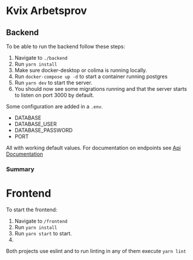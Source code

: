 # Kvix Arbetsprov

## Backend

To be able to run the backend follow these steps:

1. Navigate to `./backend`
2. Run `yarn install`
3. Make sure docker-desktop or colima is running locally.
4. Run `docker-compose up -d` to start a container running postgres
5. Run `yarn dev` to start the server.
6. You should now see some migrations running and that the server starts to listen on port 3000 by default.


Some configuration are added in a `.env`.
* DATABASE
* DATABASE_USER
* DATABASE_PASSWORD  
* PORT

All with working default values.
For documentation on endpoints see [Api Documentation](./API_DOC.md)


### Summary



# Frontend

To start the frontend:

1. Navigate to `/frontend`
2. Run `yarn install`
3. Run `yarn start` to start.
4. 

Both projects use eslint and to run linting in any of them execute `yarn lint` 


